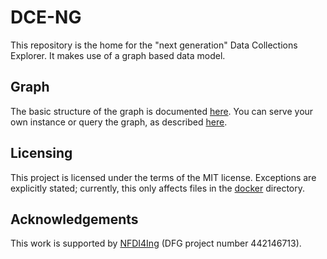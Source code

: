 # DCE-NG

This repository is the home for the "next generation" Data Collections Explorer. It makes use of a graph based data model.

## Graph

The basic structure of the graph is documented [here](graph/README.md). You can
serve your own instance or query the graph, as described [here](docker/README.md).

## Licensing

This project is licensed under the terms of the MIT license. Exceptions are
explicitly stated; currently, this only affects files in the [docker](docker/README.md)
directory.

## Acknowledgements

This work is supported by [NFDI4Ing](https://nfdi4ing.de) (DFG project number 442146713).
